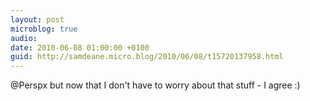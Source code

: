 ```yaml
---
layout: post
microblog: true
audio: 
date: 2010-06-08 01:00:00 +0100
guid: http://samdeane.micro.blog/2010/06/08/t15720137958.html
---
```

@Perspx but now that I don't have to worry about that stuff - I agree :)
